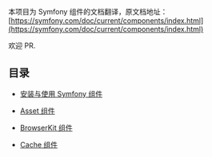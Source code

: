 本项目为 Symfony 组件的文档翻译，原文档地址：[https://symfony.com/doc/current/components/index.html](https://symfony.com/doc/current/components/index.html)

欢迎 PR.

## 目录

+ [安装与使用 Symfony 组件](https://github.com/lndj/symfony-components-doc-zh/blob/master/3.1version/%E5%AE%89%E8%A3%85%E4%B8%8E%E4%BD%BF%E7%94%A8Symfony%E7%BB%84%E4%BB%B6.md)

+ [Asset 组件](https://github.com/lndj/symfony-components-doc-zh/blob/master/3.1version/Asset/the-asset-component.md)

+ [BrowserKit 组件](https://github.com/lndj/symfony-components-doc-zh/blob/master/3.1version/BrowserKit/the-browserKit-component.md)

+ [Cache 组件](https://github.com/lndj/symfony-components-doc-zh/blob/master/3.1version/Cache/the-cache-component.md)
